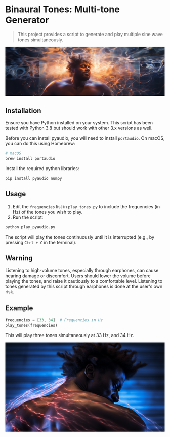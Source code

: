 # Binaural Tones: Multi-tone Generator

> This project provides a script to generate and play multiple sine wave tones simultaneously.

![cover image](images/cover.png)

## Installation

Ensure you have Python installed on your system. This script has been tested with Python 3.8 but should work with other 3.x versions as well.

Before you can install pyaudio, you will need to install `portaudio`. On macOS, you can do this using Homebrew:

```bash
# macOS
brew install portaudio
```

Install the required python libraries:

```bash
pip install pyaudio numpy
```

## Usage

1. Edit the `frequencies` list in `play_tones.py` to include the frequencies (in Hz) of the tones you wish to play.
2. Run the script:

```bash
python play_pyaudio.py
```

The script will play the tones continuously until it is interrupted (e.g., by pressing `Ctrl + C` in the terminal).

## Warning

Listening to high-volume tones, especially through earphones, can cause hearing damage or discomfort. Users should lower the volume before playing the tones, and raise it cautiously to a comfortable level. Listening to tones generated by this script through earphones is done at the user's own risk.

## Example

```python
frequencies = [33, 34]  # Frequencies in Hz
play_tones(frequencies)
```

This will play three tones simultaneously at 33 Hz, and 34 Hz.

![back image](images/back.png)